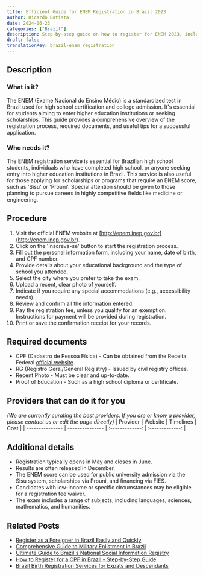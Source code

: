 ```yaml
---
title: Efficient Guide for ENEM Registration in Brazil 2023
author: Ricardo Batista
date: 2024-06-23
categories: ["Brazil"]
description: Step-by-step guide on how to register for ENEM 2023, including required documents and useful tips for a successful registration.
draft: false
translationKey: brazil-enem_registration
---
```


## Description
### What is it?
The ENEM (Exame Nacional do Ensino Médio) is a standardized test in Brazil used for high school certification and college admission. It's essential for students aiming to enter higher education institutions or seeking scholarships. This guide provides a comprehensive overview of the registration process, required documents, and useful tips for a successful application.

### Who needs it?
The ENEM registration service is essential for Brazilian high school students, individuals who have completed high school, or anyone seeking entry into higher education institutions in Brazil. This service is also useful for those applying for scholarships or programs that require an ENEM score, such as 'Sisu' or 'Prouni'. Special attention should be given to those planning to pursue careers in highly competitive fields like medicine or engineering.

## Procedure

1. Visit the official ENEM website at [http://enem.inep.gov.br](http://enem.inep.gov.br).
2. Click on the 'Inscreva-se' button to start the registration process.
3. Fill out the personal information form, including your name, date of birth, and CPF number.
4. Provide details about your educational background and the type of school you attended.
5. Select the city where you prefer to take the exam.
6. Upload a recent, clear photo of yourself.
7. Indicate if you require any special accommodations (e.g., accessibility needs).
8. Review and confirm all the information entered.
9. Pay the registration fee, unless you qualify for an exemption. Instructions for payment will be provided during registration.
10. Print or save the confirmation receipt for your records.


## Required documents

- CPF (Cadastro de Pessoa Física) - Can be obtained from the Receita Federal [official website](https://www.gov.br/pt-br/servicos/inscrever-no-cadastro-de-pessoas-fisicas-cpf).
- RG (Registro Geral/General Registry) - Issued by civil registry offices.
- Recent Photo - Must be clear and up-to-date.
- Proof of Education - Such as a high school diploma or certificate.


## Providers that can do it for you
_(We are currently curating the best providers. If you are or know a provider, please contact us or edit the page directly)_
| Provider        |     Website     |     Timelines    |       Cost      |
| --------------- | --------------- |  :-------------: | :-------------: |

## Additional details

- Registration typically opens in May and closes in June.
- Results are often released in December.
- The ENEM score can be used for public university admission via the Sisu system, scholarships via Prouni, and financing via FIES.
- Candidates with low-income or specific circumstances may be eligible for a registration fee waiver.
- The exam includes a range of subjects, including languages, sciences, mathematics, and humanities.

## Related Posts

- [Register as a Foreigner in Brazil Easily and Quickly](https://tramitit.com/guides/brazil/foreigners_registration/)
- [Comprehensive Guide to Military Enlistment in Brazil](https://tramitit.com/guides/brazil/military_enlistment/)
- [Ultimate Guide to Brazil's National Social Information Registry](https://tramitit.com/guides/brazil/national_social_information_registry/)
- [How to Register for a CPF in Brazil - Step-by-Step Guide](https://tramitit.com/guides/brazil/cpf_registration/)
- [Brazil Birth Registration Services for Expats and Descendants](https://tramitit.com/guides/brazil/birth_registration/)